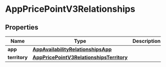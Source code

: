 

# AppPricePointV3Relationships


## Properties

| Name | Type | Description | Notes |
|------------ | ------------- | ------------- | -------------|
|**app** | [**AppAvailabilityRelationshipsApp**](AppAvailabilityRelationshipsApp.md) |  |  [optional] |
|**territory** | [**AppPricePointV3RelationshipsTerritory**](AppPricePointV3RelationshipsTerritory.md) |  |  [optional] |



